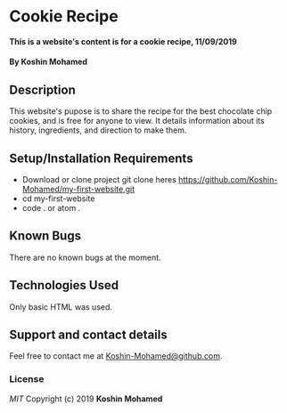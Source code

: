 # Cookie Recipe

#### This is a website's content is for a cookie recipe, 11/09/2019

#### By **Koshin Mohamed**

## Description

This website's pupose is to share the recipe for the best chocolate chip cookies, and is free for anyone to view. It details information about its history, ingredients, and direction to make them.

## Setup/Installation Requirements

- Download or clone project git clone heres https://github.com/Koshin-Mohamed/my-first-website.git
- cd my-first-website
- code . or atom .

## Known Bugs

There are no known bugs at the moment.

## Technologies Used

Only basic HTML was used.

## Support and contact details

Feel free to contact me at Koshin-Mohamed@github.com.

### License

_MIT_
Copyright (c) 2019 **Koshin Mohamed**
